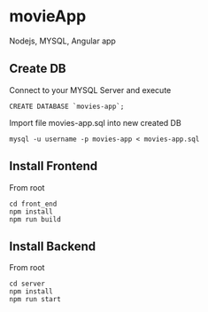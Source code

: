 # movieApp

Nodejs, MYSQL, Angular app

## Create DB

Connect to your MYSQL Server and execute

```
CREATE DATABASE `movies-app`;
```

Import file movies-app.sql into new created DB

```
mysql -u username -p movies-app < movies-app.sql
```

## Install Frontend

From root

```
cd front_end
npm install
npm run build
```

## Install Backend

From root

```
cd server
npm install
npm run start
```
